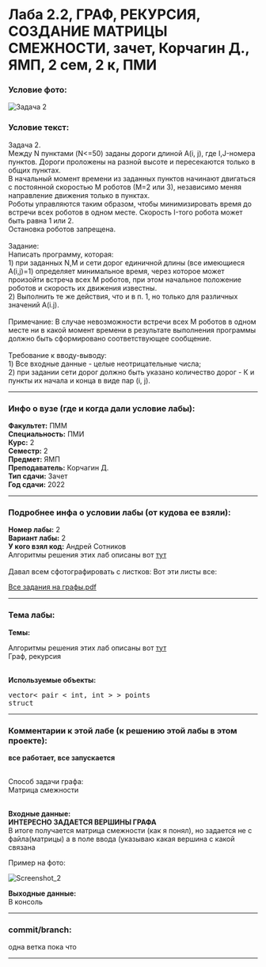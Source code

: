 # Лаба 2.2, ГРАФ, РЕКУРСИЯ, СОЗДАНИЕ МАТРИЦЫ СМЕЖНОСТИ, зачет, Корчагин Д., ЯМП, 2 сем, 2 к, ПМИ

<h3>Условие фото:</h3>

![Задача 2](https://user-images.githubusercontent.com/72470327/174545115-d92ad638-9179-4024-98ae-b47a77b4cd8b.png)


<h3>Условие текст:</h3>
<p>
Задача 2. <br/>
Между N пунктами (N<=50) заданы дороги длиной A(i, j), где I,J-номера пунктов. Дороги проложены на разной высоте и пересекаются только в общих пунктах. <br/>
В начальный момент времени из заданных пунктов начинают двигаться с постоянной скоростью М роботов (М=2 или 3), независимо меняя направление движения только в пунктах. <br/>
  Роботы управляются таким образом, чтобы минимизировать время до встречи всех роботов в одном месте. Скорость I-того робота может быть равна 1 или 2. <br/>
  Остановка роботов запрещена. <br/> <br/>
Задание: <br/>
Написать программу, которая: <br/>
1) при заданных N,M и сети дорог единичной длины (все имеющиеся A(i,j)=1) определяет минимальное время, через которое может произойти встреча всех М роботов, при этом начальное положение роботов и скорость их движения известны. <br/>
2) Выполнить те же действия, что и в п. 1, но только для различных значений A(i.j). <br/><br/>
Примечание: В случае невозможности встречи всех М роботов в одном месте ни в какой момент времени в результате выполнения программы должно быть сформировано соответствующее сообщение. <br/> <br/>
Требование к вводу-выводу:  <br/>
1) Все входные данные - целые неотрицательные числа; <br/>
2) при задании сети дорог должно быть указано количество дорог - К и пункты их начала и конца в виде пар (i, j). <br/>
</p>

<hr />
<h3>Инфо о вузе (где и когда дали условие лабы):</h3>
<b>Факультет:</b> ПММ
<br/>
<b>Специальность:</b> ПМИ
<br/>
<b>Курс:</b> 2
<br/>
<b>Семестр:</b> 2
<br/>
<b>Предмет:</b> ЯМП
<br/>
<b>Преподаватель:</b> Корчагин Д.
<br/>
<b>Тип сдачи:</b> Зачет
<br/>
<b>Год сдачи:</b> 2022

<hr />
<h3>Подробнее инфа о условии лабы (от кудова ее взяли):</h3>
<b>Номер лабы:</b> 2
<br/>
<b>Вариант лабы:</b> 2
<br/>
<b>У кого взял код:</b> Андрей Сотников
<br/>
Алгоритмы решения этих лаб описаны вот <a href="http://algolist.ru/olimp/gra_prb.php#z10" target="blank">тут</a>
<br/>
<br/>
Давал всем сфотографировать с листков:
Вот эти листы все:

[Все задания на графы.pdf](https://github.com/maxim1770/graph_recursion_basic/files/8903462/default.pdf)


<hr />

<h3>Тема лабы:</h3>
<b>Темы:</b> 
<p>
  Алгоритмы решения этих лаб описаны вот <a href="http://algolist.ru/olimp/gra_prb.php#z10" target="blank">тут</a>
<br/>
  Граф, рекурсия <br/> <br/>
  
</p>

<b>Используемые объекты:</b> <br/>
<pre>
vector< pair < int, int > > points
struct
</pre>

<hr />

<h3>Комментарии к этой лабе (к решению этой лабы в этом проекте):</h3>
<p>
 <b>все работает, все запускается</b> <br/><br/>
  
  Способ задачи графа: <br/>
  Матрица смежности  <br/>  <br/>
  
  <b>Входные данные:</b> <br/>
  <b>ИНТЕРЕСНО ЗАДАЕТСЯ ВЕРШИНЫ ГРАФА</b> <br/>
  В итоге получается матрица смежности (как я понял), но задается не с файла(матрицы) а в поле ввода (указываю какая вершина с какой связана<br/>
 
  Пример на фото: <br/> 
 
  ![Screenshot_2](https://user-images.githubusercontent.com/72470327/174609267-5b51a0a2-4b1e-41c2-acb7-8a8af65b911b.png)

  
  <b>Выходные данные:</b> <br/>
  В консоль
</p>

<hr />

<h3>commit/branch:</h3>
  <p>
    одна ветка пока что
</p>

<hr />

